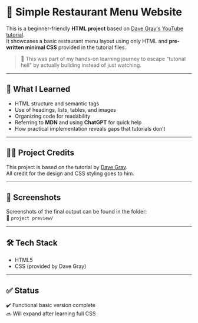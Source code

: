 # 🍔 Simple Restaurant Menu Website

This is a beginner-friendly **HTML project** based on [Dave Gray's YouTube tutorial](https://youtu.be/T5PD8ofhiug?si=NYfHPGNqWFenvlmF).  
It showcases a basic restaurant menu layout using only HTML and **pre-written minimal CSS** provided in the tutorial files.

> 📌 This was part of my hands-on learning journey to escape "tutorial hell" by actually building instead of just watching.

---

## 🎯 What I Learned

- HTML structure and semantic tags
- Use of headings, lists, tables, and images
- Organizing code for readability
- Referring to **MDN** and using **ChatGPT** for quick help
- How practical implementation reveals gaps that tutorials don’t

---

## 🧑‍🏫 Project Credits

This project is based on the tutorial by [Dave Gray](https://www.youtube.com/@DaveGrayTeachesCode).  
All credit for the design and CSS styling goes to him.

---

## 📸 Screenshots

Screenshots of the final output can be found in the folder:  
📁 `project preview/`

---

## 🛠️ Tech Stack

- HTML5  
- CSS (provided by Dave Gray)

---

## ✅ Status

✔️ Functional basic version complete  
🔜 Will expand after learning full CSS

